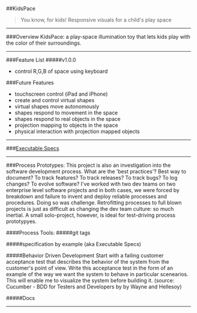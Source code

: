 ##KidsPace
> You know, for kids!  Responsive visuals for a child's play space
__________________________

###Overview
KidsPace: a play-space illumination toy that lets kids play with the color of their surroundings.       

_________________________________

###Feature List
#####v1.0.0
- control R,G,B of space using keyboard

###Future Features
- touchscreen control (iPad and iPhone)
- create and control virtual shapes
- virtual shapes move autonomously
- shapes respond to movement in the space
- shapes respond to real objects in the space
- projection mapping to objects in the space
- physical interaction with projection mapped objects


_________________________________

###[Executable Specs]
 


________________________________________

###Process Prototypes:
This project is also an investigation into the software development process.  What are the 'best practices'?  Best way to document?  To track features?  To track releases?  To track bugs?  To log changes? To evolve software?  I've worked with two dev teams on two enterprise level software projects and in both cases, we were forced by breakdown and failure to invent and deploy reliable processes and procedures. Doing so was challenge. Retrofitting processes to full blown projects is just as difficult as changing the dev team culture:  so much inertial.  A small solo-project, however, is ideal for test-driving process prototypyes.      

####Process Tools:
#####git tags

#####specification by example (aka Executable Specs)

#####Behavior Driven Development
Start with a failing customer acceptance test that describes the behavior of the system from the customer's point of view.  Write this acceptance test in the form of an example of the way we want the system to behave in particular scenearios.  This will enable me to visualize the system before building it. (source: Cucumber - BDD for Testers and Developers by by Wayne and Hellesoy)

#####Docs


____________________________

[SemVer]:http://semver.org/
[Executable Specs]:https://github.com/VideoAlchemy/kidspace/blob/master/executable_specs.md


